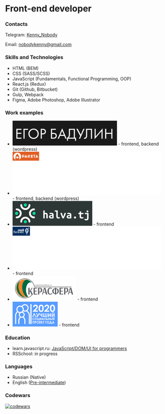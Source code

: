 # Front-end developer

### Contacts

Telegram: [Kenny_Nobody](https://t.me/Kenny_Nobody)

Email: [nobodykenny@gmail.com](mailto:nobodykenny@gmail.com)

### Skills and Technologies

- HTML (BEM)
- CSS (SASS/SCSS)
- JavaScript (Fundamentals, Functional Programming, OOP)
- React.js (Redux)
- Git (Github, Bitbucket)
- Gulp, Webpack
- Figma, Adobe Photoshop, Adobe Illustrator

### Work examples

- [![егор бадулин](assets/logo-art.svg)](https://egor-badulin.ru/) - frontend, backend (wordpress)
- [![ракета](assets/logo-rocket.svg)](https://rpk39.ru/) - frontend, backend (wordpress)
- [![халва](assets/logo-halva.svg)](https://halva.tj/) - frontend
- [![центр поддержки экспорта](assets/logo-business.svg)](https://exportkld.ru/) - frontend
- [![керасфера](assets/logo-kerasfera.svg)](https://kerasfera.ru/) - frontend
- [![лучший социальный проект года](assets/logo-awward.svg)](https://lspg.mbkaliningrad.ru/) - frontend

<!-- - [Business website «Ракета»](https://rpk39.ru/) - frontend, backend (wordpress) -->
<!-- - [News portal «Халва»](https://halva.tj/) - frontend -->
<!-- - [Information portal «Центр поддержки экспорта»](https://exportkld.ru/) - frontend -->
<!-- - [E-commerce «Керасфера»](https://kerasfera.ru/) - frontend -->
<!-- - [Personal website «egor-badulin.ru»](https://egor-badulin.ru/) - frontend, backend (wordpress) -->
<!-- - [Information portal «Лучший социальный проект года»](https://lspg.mbkaliningrad.ru/) - frontend, backend (wordpress) -->

### Education

- learn.javascript.ru: [JavaScript/DOM/UI for programmers](https://learn.javascript.ru/courses/js-20180219-2100/kenny-nobody/en/certificate.jpg)
- RSSchool: in progress

### Languages

- Russian (Native)
- English ([Pre-intermediate](https://simpler.via-mobi.com/storage/certificate/186/185903_PQfLZYczL0UvC6An.png))

### Codewars

[![codewars](https://www.codewars.com/users/KennyNobody/badges/small)](https://www.codewars.com/users/KennyNobody/)